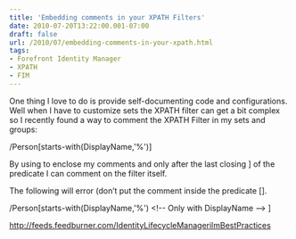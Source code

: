 ```yaml
---
title: 'Embedding comments in your XPATH Filters'
date: 2010-07-20T13:22:00.001-07:00
draft: false
url: /2010/07/embedding-comments-in-your-xpath.html
tags: 
- Forefront Identity Manager
- XPATH
- FIM
---
```


One thing I love to do is provide self-documenting code and configurations. Well when I have to customize sets the XPATH filter can get a bit complex so I recently found a way to comment the XPATH Filter in my sets and groups:

/Person\[starts-with(DisplayName,'%')\] <!-- Only with DisplayName --> </Filter>

By using <!--  --> to enclose my comments and only after the last closing \] of the predicate I can comment on the filter itself.

The following will error (don’t put the comment inside the predicate \[\].

/Person\[starts-with(DisplayName,'%') <!-- Only with DisplayName -–> \]</Filter>

http://feeds.feedburner.com/IdentityLifecycleManagerilmBestPractices